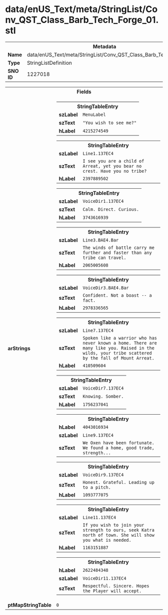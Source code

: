 <h1>data/enUS_Text/meta/StringList/Conv_QST_Class_Barb_Tech_Forge_01.stl</h1><table><tr><th colspan="100%">Metadata</th></tr><tr><td><b>Name</b></td><td>data/enUS_Text/meta/StringList/Conv_QST_Class_Barb_Tech_Forge_01.stl</td></tr><tr><td><b>Type</b></td><td>StringListDefinition</td></tr><tr><td><b>SNO ID</b></td><td>1227018</td></tr></table>

<table><tr><th colspan="100%">Fields</th></tr><tr><td><b>arStrings</b></td><td><table><tr><th colspan="100%">StringTableEntry</th></tr><tr><td><b>szLabel</b></td><td><code>MenuLabel</code></td></tr><tr><td><b>szText</b></td><td><code>"You wish to see me?"</code></td></tr><tr><td><b>hLabel</b></td><td><code>4215274549</code></td></tr></table>


<table><tr><th colspan="100%">StringTableEntry</th></tr><tr><td><b>szLabel</b></td><td><code>Line1.137EC4</code></td></tr><tr><td><b>szText</b></td><td><code>I see you are a child of Arreat, yet you bear no crest. Have you no tribe?</code></td></tr><tr><td><b>hLabel</b></td><td><code>2397889502</code></td></tr></table>


<table><tr><th colspan="100%">StringTableEntry</th></tr><tr><td><b>szLabel</b></td><td><code>VoiceDir1.137EC4</code></td></tr><tr><td><b>szText</b></td><td><code>Calm. Direct. Curious.</code></td></tr><tr><td><b>hLabel</b></td><td><code>3743616939</code></td></tr></table>


<table><tr><th colspan="100%">StringTableEntry</th></tr><tr><td><b>szLabel</b></td><td><code>Line3.BAE4.Bar</code></td></tr><tr><td><b>szText</b></td><td><code>The winds of battle carry me further and faster than any tribe can travel.</code></td></tr><tr><td><b>hLabel</b></td><td><code>2065005608</code></td></tr></table>


<table><tr><th colspan="100%">StringTableEntry</th></tr><tr><td><b>szLabel</b></td><td><code>VoiceDir3.BAE4.Bar</code></td></tr><tr><td><b>szText</b></td><td><code>Confident. Not a boast -- a fact.</code></td></tr><tr><td><b>hLabel</b></td><td><code>2978336565</code></td></tr></table>


<table><tr><th colspan="100%">StringTableEntry</th></tr><tr><td><b>szLabel</b></td><td><code>Line7.137EC4</code></td></tr><tr><td><b>szText</b></td><td><code>Spoken like a warrior who has never known a home. There are many like you. Raised in the wilds, your tribe scattered by the fall of Mount Arreat.</code></td></tr><tr><td><b>hLabel</b></td><td><code>410509604</code></td></tr></table>


<table><tr><th colspan="100%">StringTableEntry</th></tr><tr><td><b>szLabel</b></td><td><code>VoiceDir7.137EC4</code></td></tr><tr><td><b>szText</b></td><td><code>Knowing. Somber.</code></td></tr><tr><td><b>hLabel</b></td><td><code>1756237041</code></td></tr></table>


<table><tr><th colspan="100%">StringTableEntry</th></tr><tr><td><b>hLabel</b></td><td><code>4043016934</code></td></tr><tr><td><b>szLabel</b></td><td><code>Line9.137EC4</code></td></tr><tr><td><b>szText</b></td><td><code>We Oxen have been fortunate. We found a home, good trade, strength...</code></td></tr></table>


<table><tr><th colspan="100%">StringTableEntry</th></tr><tr><td><b>szLabel</b></td><td><code>VoiceDir9.137EC4</code></td></tr><tr><td><b>szText</b></td><td><code>Honest. Grateful. Leading up to a pitch.</code></td></tr><tr><td><b>hLabel</b></td><td><code>1093777075</code></td></tr></table>


<table><tr><th colspan="100%">StringTableEntry</th></tr><tr><td><b>szLabel</b></td><td><code>Line11.137EC4</code></td></tr><tr><td><b>szText</b></td><td><code>If you wish to join your strength to ours, seek Katra north of town. She will show you what is needed.</code></td></tr><tr><td><b>hLabel</b></td><td><code>1163151887</code></td></tr></table>


<table><tr><th colspan="100%">StringTableEntry</th></tr><tr><td><b>hLabel</b></td><td><code>2622484348</code></td></tr><tr><td><b>szLabel</b></td><td><code>VoiceDir11.137EC4</code></td></tr><tr><td><b>szText</b></td><td><code>Respectful. Sincere. Hopes the Player will accept.</code></td></tr></table>


</td></tr><tr><td><b>ptMapStringTable</b></td><td><code>0</code></td></tr></table>

